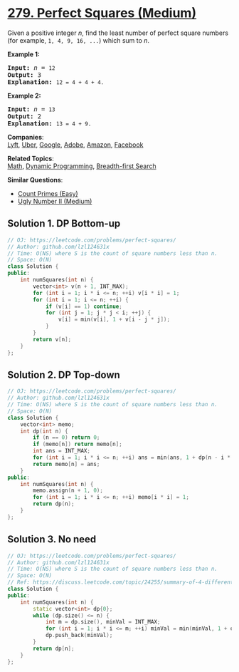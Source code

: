 # [279. Perfect Squares (Medium)](https://leetcode.com/problems/perfect-squares/)

<p>Given a positive integer <i>n</i>, find the least number of perfect square numbers (for example, <code>1, 4, 9, 16, ...</code>) which sum to <i>n</i>.</p>

<p><b>Example 1:</b></p>

<pre><b>Input:</b> <i>n</i> = <code>12</code>
<b>Output:</b> 3 
<strong>Explanation: </strong><code>12 = 4 + 4 + 4.</code></pre>

<p><b>Example 2:</b></p>

<pre><b>Input:</b> <i>n</i> = <code>13</code>
<b>Output:</b> 2
<strong>Explanation: </strong><code>13 = 4 + 9.</code></pre>

**Companies**:  
[Lyft](https://leetcode.com/company/lyft), [Uber](https://leetcode.com/company/uber), [Google](https://leetcode.com/company/google), [Adobe](https://leetcode.com/company/adobe), [Amazon](https://leetcode.com/company/amazon), [Facebook](https://leetcode.com/company/facebook)

**Related Topics**:  
[Math](https://leetcode.com/tag/math/), [Dynamic Programming](https://leetcode.com/tag/dynamic-programming/), [Breadth-first Search](https://leetcode.com/tag/breadth-first-search/)

**Similar Questions**:
* [Count Primes (Easy)](https://leetcode.com/problems/count-primes/)
* [Ugly Number II (Medium)](https://leetcode.com/problems/ugly-number-ii/)

## Solution 1. DP Bottom-up

```cpp
// OJ: https://leetcode.com/problems/perfect-squares/
// Author: github.com/lzl124631x
// Time: O(NS) where S is the count of square numbers less than n.
// Space: O(N)
class Solution {
public:
    int numSquares(int n) {
        vector<int> v(n + 1, INT_MAX);
        for (int i = 1; i * i <= n; ++i) v[i * i] = 1;
        for (int i = 1; i <= n; ++i) {
            if (v[i] == 1) continue;
            for (int j = 1; j * j < i; ++j) {
                v[i] = min(v[i], 1 + v[i - j * j]);
            }
        }
        return v[n];
    }
};
```

## Solution 2. DP Top-down

```cpp
// OJ: https://leetcode.com/problems/perfect-squares/
// Author: github.com/lzl124631x
// Time: O(NS) where S is the count of square numbers less than n.
// Space: O(N)
class Solution {
    vector<int> memo;
    int dp(int n) {
        if (n == 0) return 0;
        if (memo[n]) return memo[n];
        int ans = INT_MAX;
        for (int i = 1; i * i <= n; ++i) ans = min(ans, 1 + dp(n - i * i));
        return memo[n] = ans;
    }
public:
    int numSquares(int n) {
        memo.assign(n + 1, 0);
        for (int i = 1; i * i <= n; ++i) memo[i * i] = 1;
        return dp(n);
    }
};
```

## Solution 3.  No need

```cpp
// OJ: https://leetcode.com/problems/perfect-squares/
// Author: github.com/lzl124631x
// Time: O(NS) where S is the count of square numbers less than n.
// Space: O(N)
// Ref: https://discuss.leetcode.com/topic/24255/summary-of-4-different-solutions-bfs-dp-static-dp-and-mathematics
class Solution {
public:
    int numSquares(int n) {
        static vector<int> dp{0};
        while (dp.size() <= n) {
            int m = dp.size(), minVal = INT_MAX;
            for (int i = 1; i * i <= m; ++i) minVal = min(minVal, 1 + dp[m - i * i]);
            dp.push_back(minVal);
        }
        return dp[n];
    }
};
```
